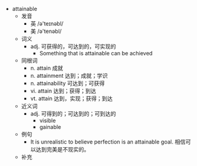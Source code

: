 - attainable
  - 发音
    - 英 /ə'teɪnəbl/
    - 美 /ə'tenəbl/
  - 词义
    - adj. 可获得的，可达到的，可实现的
      - Something that is attainable can be achieved
  - 同根词
    - n. attain 成就
    - n. attainment 达到；成就；学识
    - n. attainability 可达到；可获得
    - vi. attain 达到；获得；到达
    - vt. attain 达到，实现；获得；到达
  - 近义词
    - adj. 可得到的；可达到的；可到达的
      - visible
      - gainable
  - 例句
    - It is unrealistic to believe perfection is an attainable goal. 相信可以达到完美是不现实的。
  - 补充